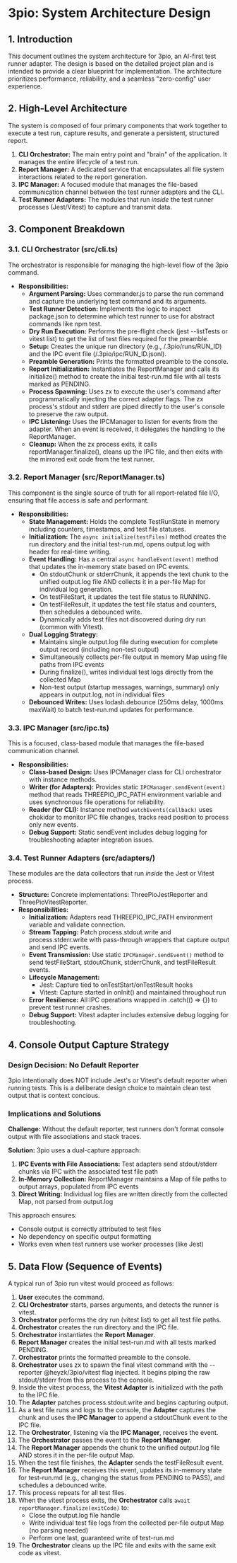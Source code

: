 # 3pio: System Architecture Design

## 1. Introduction

This document outlines the system architecture for 3pio, an AI-first test runner adapter. The design is based on the detailed project plan and is intended to provide a clear blueprint for implementation. The architecture prioritizes performance, reliability, and a seamless "zero-config" user experience.

## 2. High-Level Architecture

The system is composed of four primary components that work together to execute a test run, capture results, and generate a persistent, structured report.

1. **CLI Orchestrator:** The main entry point and "brain" of the application. It manages the entire lifecycle of a test run.
2. **Report Manager:** A dedicated service that encapsulates all file system interactions related to the report generation.
3. **IPC Manager:** A focused module that manages the file-based communication channel between the test runner adapters and the CLI.
4. **Test Runner Adapters:** The modules that run *inside* the test runner processes (Jest/Vitest) to capture and transmit data.

## 3. Component Breakdown

### 3.1. CLI Orchestrator (src/cli.ts)

The orchestrator is responsible for managing the high-level flow of the 3pio command.

* **Responsibilities:**
  * **Argument Parsing:** Uses commander.js to parse the run command and capture the underlying test command and its arguments.
  * **Test Runner Detection:** Implements the logic to inspect package.json to determine which test runner to use for abstract commands like npm test.
  * **Dry Run Execution:** Performs the pre-flight check (jest --listTests or vitest list) to get the list of test files required for the preamble.
  * **Setup:** Creates the unique run directory (e.g., /.3pio/runs/RUN\_ID) and the IPC event file (/.3pio/ipc/RUN\_ID.jsonl).
  * **Preamble Generation:** Prints the formatted preamble to the console.
  * **Report Initialization:** Instantiates the ReportManager and calls its initialize() method to create the initial test-run.md file with all tests marked as PENDING.
  * **Process Spawning:** Uses zx to execute the user's command after programmatically injecting the correct adapter flags. The zx process's stdout and stderr are piped directly to the user's console to preserve the raw output.
  * **IPC Listening:** Uses the IPCManager to listen for events from the adapter. When an event is received, it delegates the handling to the ReportManager.
  * **Cleanup:** When the zx process exits, it calls reportManager.finalize(), cleans up the IPC file, and then exits with the mirrored exit code from the test runner.

### 3.2. Report Manager (src/ReportManager.ts)

This component is the single source of truth for all report-related file I/O, ensuring that file access is safe and performant.

* **Responsibilities:**
  * **State Management:** Holds the complete TestRunState in memory including counters, timestamps, and test file statuses.
  * **Initialization:** The `async initialize(testFiles)` method creates the run directory and the initial test-run.md, opens output.log with header for real-time writing.
  * **Event Handling:** Has a central `async handleEvent(event)` method that updates the in-memory state based on IPC events.
    * On stdoutChunk or stderrChunk, it appends the text chunk to the unified output.log file AND collects it in a per-file Map for individual log generation.
    * On testFileStart, it updates the test file status to RUNNING.
    * On testFileResult, it updates the test file status and counters, then schedules a debounced write.
    * Dynamically adds test files not discovered during dry run (common with Vitest).
  * **Dual Logging Strategy:**
    * Maintains single output.log file during execution for complete output record (including non-test output)
    * Simultaneously collects per-file output in memory Map using file paths from IPC events
    * During finalize(), writes individual test logs directly from the collected Map
    * Non-test output (startup messages, warnings, summary) only appears in output.log, not in individual files
  * **Debounced Writes:** Uses lodash.debounce (250ms delay, 1000ms maxWait) to batch test-run.md updates for performance.

### 3.3. IPC Manager (src/ipc.ts)

This is a focused, class-based module that manages the file-based communication channel.

* **Responsibilities:**
  * **Class-based Design:** Uses IPCManager class for CLI orchestrator with instance methods.
  * **Writer (for Adapters):** Provides static `IPCManager.sendEvent(event)` method that reads THREEPIO_IPC_PATH environment variable and uses synchronous file operations for reliability.
  * **Reader (for CLI):** Instance method `watchEvents(callback)` uses chokidar to monitor IPC file changes, tracks read position to process only new events.
  * **Debug Support:** Static sendEvent includes debug logging for troubleshooting adapter integration issues.

### 3.4. Test Runner Adapters (src/adapters/)

These modules are the data collectors that run *inside* the Jest or Vitest process.

* **Structure:** Concrete implementations: ThreePioJestReporter and ThreePioVitestReporter.
* **Responsibilities:**
  * **Initialization:** Adapters read THREEPIO_IPC_PATH environment variable and validate connection.
  * **Stream Tapping:** Patch process.stdout.write and process.stderr.write with pass-through wrappers that capture output and send IPC events.
  * **Event Transmission:** Use static `IPCManager.sendEvent()` method to send testFileStart, stdoutChunk, stderrChunk, and testFileResult events.
  * **Lifecycle Management:**
    * Jest: Capture tied to onTestStart/onTestResult hooks
    * Vitest: Capture started in onInit() and maintained throughout run
  * **Error Resilience:** All IPC operations wrapped in .catch(() => {}) to prevent test runner crashes.
  * **Debug Support:** Vitest adapter includes extensive debug logging for troubleshooting.

## 4. Console Output Capture Strategy

### Design Decision: No Default Reporter

3pio intentionally does NOT include Jest's or Vitest's default reporter when running tests. This is a deliberate design choice to maintain clean test output that is context concious.

### Implications and Solutions

**Challenge:** Without the default reporter, test runners don't format console output with file associations and stack traces.

**Solution:** 3pio uses a dual-capture approach:
1. **IPC Events with File Associations:** Test adapters send stdout/stderr chunks via IPC with the associated test file path
2. **In-Memory Collection:** ReportManager maintains a Map of file paths to output arrays, populated from IPC events
3. **Direct Writing:** Individual log files are written directly from the collected Map, not parsed from output.log

This approach ensures:
- Console output is correctly attributed to test files
- No dependency on specific output formatting
- Works even when test runners use worker processes (like Jest)

## 5. Data Flow (Sequence of Events)

A typical run of 3pio run vitest would proceed as follows:

1. **User** executes the command.
2. **CLI Orchestrator** starts, parses arguments, and detects the runner is vitest.
3. **Orchestrator** performs the dry run (vitest list) to get all test file paths.
4. **Orchestrator** creates the run directory and the IPC file.
5. **Orchestrator** instantiates the **Report Manager**.
6. **Report Manager** creates the initial test-run.md with all tests marked PENDING.
7. **Orchestrator** prints the formatted preamble to the console.
8. **Orchestrator** uses zx to spawn the final vitest command with the --reporter @heyzk/3pio/vitest flag injected. It begins piping the raw stdout/stderr from this process to the console.
9. Inside the vitest process, the **Vitest Adapter** is initialized with the path to the IPC file.
10. The **Adapter** patches process.stdout.write and begins capturing output.
11. As a test file runs and logs to the console, the **Adapter** captures the chunk and uses the **IPC Manager** to append a stdoutChunk event to the IPC file.
12. The **Orchestrator**, listening via the **IPC Manager**, receives the event.
13. The **Orchestrator** passes the event to the **Report Manager**.
14. The **Report Manager** appends the chunk to the unified output.log file AND stores it in the per-file output Map.
15. When the test file finishes, the **Adapter** sends the testFileResult event.
16. The **Report Manager** receives this event, updates its in-memory state for test-run.md (e.g., changing the status from PENDING to PASS), and schedules a debounced write.
17. This process repeats for all test files.
18. When the vitest process exits, the **Orchestrator** calls `await reportManager.finalize(exitCode)` to:
    * Close the output.log file handle
    * Write individual test file logs from the collected per-file output Map (no parsing needed)
    * Perform one last, guaranteed write of test-run.md
19. The **Orchestrator** cleans up the IPC file and exits with the same exit code as vitest.
